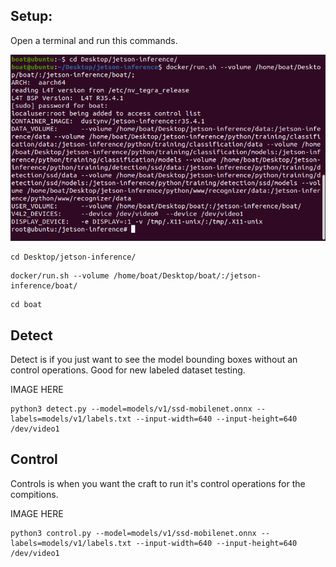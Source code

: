 ## Setup:
Open a terminal and run this commands.

![Setup](images/setup.png)

```
cd Desktop/jetson-inference/
```
```
docker/run.sh --volume /home/boat/Desktop/boat/:/jetson-inference/boat/
```       
```
cd boat
```   

## Detect
Detect is if you just want to see the model bounding boxes without an control operations. Good for new labeled dataset testing.

IMAGE HERE

```
python3 detect.py --model=models/v1/ssd-mobilenet.onnx --labels=models/v1/labels.txt --input-width=640 --input-height=640 /dev/video1
```

## Control
Controls is when you want the craft to run it's control operations for the compitions.

IMAGE HERE

```
python3 control.py --model=models/v1/ssd-mobilenet.onnx --labels=models/v1/labels.txt --input-width=640 --input-height=640 /dev/video1
```